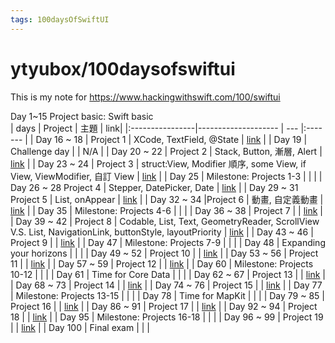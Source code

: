 ```yaml
---
tags: 100daysOfSwiftUI
---
```

#  ytyubox/100daysofswiftui

This is my note for https://www.hackingwithswift.com/100/swiftui

Day 1~15 Project basic: Swift basic  
| days             |     Project               | 主題    | link|
|:----------------|-------------------- | --- |:------- |
| Day 16 ~ 18 | Project 1  |  XCode, TextField, @State   | [link](https://github.com/ytyubox/100daysofswiftui/blob/master/project%2001/README.md) |
| Day 19 | Challenge day               |     | N/A                                                                                    |
| Day 20 ~ 22 | Project 2  |  Stack, Button, 漸層, Alert   | [link](https://github.com/ytyubox/100daysofswiftui/blob/master/project%2002/README.md) |
| Day 23 ~ 24 | Project 3    |  struct:View, Modifier 順序, some View, if View, ViewModifier, 自訂 View   | [link](https://github.com/ytyubox/100daysofswiftui/blob/master/project%2003/README.md) |
| Day 25 | Milestone: Projects 1-3     |     |                                                                                        |
| Day 26 ~ 28 Project 4              |  Stepper, DatePicker, Date | [link](https://github.com/ytyubox/100daysofswiftui/blob/master/project%2004/README.md) |
| Day 29 ~ 31 Project 5    | List, onAppear    | [link](https://github.com/ytyubox/100daysofswiftui/blob/master/project%2005/README.md) |
| Day 32 ~ 34 |Project 6    |  動畫, 自定義動畫   | [link](https://github.com/ytyubox/100daysofswiftui/blob/master/project%2006/README.md) |
| Day 35 | Milestone: Projects 4-6     |     |                                                                                        |
| Day 36 ~ 38 | Project 7  |     | [link](https://github.com/ytyubox/100daysofswiftui/blob/master/project%2007/README.md) |
| Day 39 ~ 42 | Project 8   | Codable, List, Text, GeometryReader, ScrollView V.S. List, NavigationLink, buttonStyle, layoutPriority    | [link](https://github.com/ytyubox/100daysofswiftui/blob/master/project%2008/README.md) |
| Day 43 ~ 46 | Project 9   |     | [link](https://github.com/ytyubox/100daysofswiftui/blob/master/project%2009/README.md) |
| Day 47 | Milestone: Projects 7-9     |     |                                                                                        |
| Day 48 | Expanding your horizons     |     |                                                                                        |
| Day 49 ~ 52 | Project 10  |     | [link](https://github.com/ytyubox/100daysofswiftui/blob/master/project%2010/README.md) |
| Day 53 ~ 56 | Project 11  |     | [link](https://github.com/ytyubox/100daysofswiftui/blob/master/project%2011/README.md) |
| Day 57 ~ 59 | Project 12 |     | [link](https://github.com/ytyubox/100daysofswiftui/blob/master/project%2012/README.md) |
| Day 60 | Milestone: Projects 10-12   |     |                                                                                        |
| Day 61 | Time for Core Data          |     |                                                                                        |
| Day 62 ~ 67 | Project 13   |     | [link](https://github.com/ytyubox/100daysofswiftui/blob/master/project%2013/README.md) |
| Day 68 ~ 73 | Project 14   |     | [link](https://github.com/ytyubox/100daysofswiftui/blob/master/project%2014/README.md) |
| Day 74 ~ 76 | Project 15 |     | [link](https://github.com/ytyubox/100daysofswiftui/blob/master/project%2015/README.md) |
| Day 77 | Milestone: Projects 13-15   |     |                                                                                        |
| Day 78 | Time for MapKit             |     |                                                                                        |
| Day 79 ~ 85 | Project 16 |     | [link](https://github.com/ytyubox/100daysofswiftui/blob/master/project%2016/README.md) |
| Day 86 ~ 91 | Project 17   |     | [link](https://github.com/ytyubox/100daysofswiftui/blob/master/project%2017/README.md) |
| Day 92 ~ 94 | Project 18 |     | [link](https://github.com/ytyubox/100daysofswiftui/blob/master/project%2018/README.md) |
| Day 95 | Milestone: Projects 16-18   |     |                                                                                        |
| Day 96 ~ 99 | Project 19  |     | [link](https://github.com/ytyubox/100daysofswiftui/blob/master/project%2019/README.md) |
| Day 100 | Final exam                 |     |                                                                                        |


